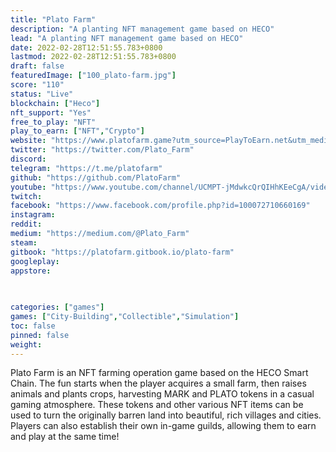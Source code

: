 ```yaml
---
title: "Plato Farm"
description: "A planting NFT management game based on HECO"
lead: "A planting NFT management game based on HECO"
date: 2022-02-28T12:51:55.783+0800
lastmod: 2022-02-28T12:51:55.783+0800
draft: false
featuredImage: ["100_plato-farm.jpg"]
score: "110"
status: "Live"
blockchain: ["Heco"]
nft_support: "Yes"
free_to_play: "NFT"
play_to_earn: ["NFT","Crypto"]
website: "https://www.platofarm.game?utm_source=PlayToEarn.net&utm_medium=organic&utm_campaign=gamepage"
twitter: "https://twitter.com/Plato_Farm"
discord: 
telegram: "https://t.me/platofarm"
github: "https://github.com/PlatoFarm"
youtube: "https://www.youtube.com/channel/UCMPT-jMdwkcQrQIHhKEeCgA/videos"
twitch: 
facebook: "https://www.facebook.com/profile.php?id=100072710660169"
instagram: 
reddit: 
medium: "https://medium.com/@Plato_Farm"
steam: 
gitbook: "https://platofarm.gitbook.io/plato-farm"
googleplay: 
appstore: 

  
    
categories: ["games"]
games: ["City-Building","Collectible","Simulation"]
toc: false
pinned: false
weight: 
---
```

Plato Farm is an NFT farming operation game based on the HECO Smart Chain. The fun starts when the player acquires a small farm, then raises animals and plants crops, harvesting MARK and PLATO tokens in a casual gaming atmosphere. These tokens and other various NFT items can be used to turn the originally barren land into beautiful, rich villages and cities. Players can also establish their own in-game guilds, allowing them to earn and play at the same time!